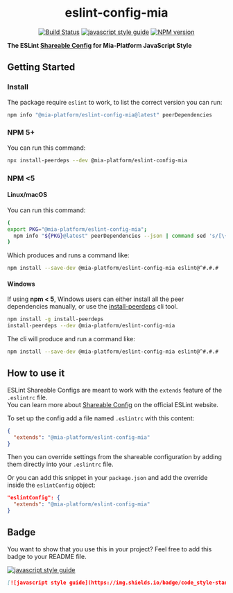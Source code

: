 <div align="center">

# eslint-config-mia

[![Build Status][travis-svg]][travis-org]
[![javascript style guide][standard-mia-svg]][standard-mia]
[![NPM version][npmjs-svg]][npmjs-com]

</div>

**The ESLint [Shareable Config][share-config] for Mia-Platform JavaScript Style**

## Getting Started

### Install

The package require `eslint` to work, to list the correct version you can run:

```sh
npm info "@mia-platform/eslint-config-mia@latest" peerDependencies
```

### NPM 5+

You can run this command:

```sh
npx install-peerdeps --dev @mia-platform/eslint-config-mia
```

### NPM <5

#### Linux/macOS

You can run this command:

```sh
(
export PKG="@mia-platform/eslint-config-mia";
  npm info "${PKG}@latest" peerDependencies --json | command sed 's/[\{\},]//g ; s/: /@/g' | xargs npm install --save-dev "${PKG}@latest"
)
```

Which produces and runs a command like:

```sh
npm install --save-dev @mia-platform/eslint-config-mia eslint@^#.#.#
```

#### Windows

If using **npm < 5**, Windows users can either install all the peer dependencies manually,
or use the [install-peerdeps](https://github.com/nathanhleung/install-peerdeps) cli tool.

```sh
npm install -g install-peerdeps
install-peerdeps --dev @mia-platform/eslint-config-mia
```

The cli will produce and run a command like:

```sh
npm install --save-dev @mia-platform/eslint-config-mia eslint@^#.#.#
```

## How to use it

ESLint Shareable Configs are meant to work with the `extends` feature of the `.eslintrc` file.  
You can learn more about [Shareable Config][share-config] on the official ESLint website.

To set up the config add a file named `.eslintrc` with this content:

```json
{
  "extends": "@mia-platform/eslint-config-mia"
}
```

Then you can override settings from the shareable configuration by adding them directly
into your `.eslintrc` file.

Or you can add this snippet in your `package.json` and add the override inside the `eslintConfig`
object:

```json
"eslintConfig": {
  "extends": "@mia-platform/eslint-config-mia"
}
```

## Badge

You want to show that you use this in your project? Feel free to add this badge to your README file.

[![javascript style guide][standard-mia-svg]][standard-mia]

```markdown
[![javascript style guide](https://img.shields.io/badge/code_style-standard--mia-orange.svg)](https://github.com/mia-platform/eslint-config-mia)
```

[travis-svg]: https://travis-ci.org/mia-platform/eslint-config-mia.svg?branch=master
[travis-org]: https://travis-ci.org/mia-platform/eslint-config-mia
[standard-mia-svg]: https://img.shields.io/badge/code_style-standard--mia-orange.svg
[standard-mia]: https://github.com/mia-platform/eslint-config-mia
[npmjs-svg]: https://img.shields.io/npm/v/@mia-platform/eslint-config-mia.svg?logo=npm
[npmjs-com]: https://www.npmjs.com/package/@mia-platform/eslint-config-mia
[share-config]: http://eslint.org/docs/developer-guide/shareable-configs

